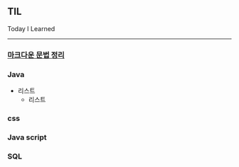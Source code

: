 ## TIL
Today I Learned

***

### [마크다운 문법 정리](https://github.com/jeon1787/TIL/blob/main/Markdown/Markdown.md?plain=1)

### Java
* 리스트
  * 리스트

### css

### Java script

### SQL
